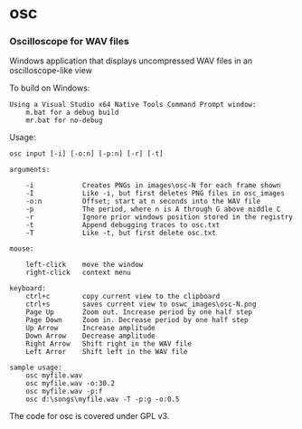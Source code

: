 # osc
### Oscilloscope for WAV files

Windows application that displays uncompressed WAV files in an oscilloscope-like view

To build on Windows:

    Using a Visual Studio x64 Native Tools Command Prompt window:
        m.bat for a debug build
        mr.bat for no-debug
    
Usage:
    
    osc input [-i] [-o:n] [-p:n] [-r] [-t]
    
    arguments:
        
        -i            Creates PNGs in images\osc-N for each frame shown
        -I            Like -i, but first deletes PNG files in osc_images
        -o:n          Offset; start at n seconds into the WAV file
        -p            The period, where n is A through G above middle C
        -r            Ignore prior windows position stored in the registry
        -t            Append debugging traces to osc.txt
        -T            Like -t, but first delete osc.txt
        
    mouse:
    
        left-click    move the window
        right-click   context menu
        
    keyboard:
        ctrl+c        copy current view to the clipboard
        ctrl+s        saves current view to oswc_images\osc-N.png
        Page Up       Zoom out. Increase period by one half step
        Page Down     Zoom in. Decrease period by one half step
        Up Arrow      Increase amplitude
        Down Arrow    Decrease amplitude
        Right Arrow   Shift right in the WAV file
        Left Arror    Shift left in the WAV file
        
    sample usage:
        osc myfile.wav
        osc myfile.wav -o:30.2
        osc myfile.wav -p:f
        osc d:\songs\myfile.wav -T -p:g -o:0.5
            
The code for osc is covered under GPL v3.
